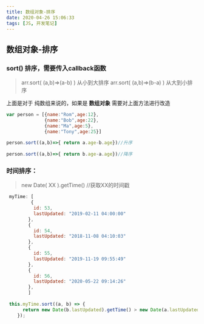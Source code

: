 ```yaml
---
title: 数组对象-排序
date: 2020-04-26 15:06:33
tags: [JS, 开发笔记]
---
```


##  数组对象-排序

 ### sort()   排序，需要传入callback函数

> arr.sort( (a,b)=>(a-b) )   从小到大排序
> arr.sort( (a,b)=>(b-a) )   从大到小排序   

上面是对于 纯数组来说的，如果是 **数组对象**  需要对上面方法进行改造

```js
var person = [{name:"Rom",age:12},
              {name:"Bob",age:22},
              {name:"Ma",age:5},
              {name:"Tony",age:25}]
 
person.sort((a,b)=>{ return a.age-b.age})//升序
 
person.sort((a,b)=>{ return b.age-a.age})//降序
```

### 时间排序：

> new Date( XX ).getTime()      //获取XX的时间戳

```js
 myTime: [
         {
          id: 53,
          lastUpdated: "2019-02-11 04:00:00"
        },
        {
          id: 54,
          lastUpdated: "2018-11-08 04:10:03"
        },
        {
          id: 55,
          lastUpdated: "2019-11-19 09:55:49"
        },
        {
          id: 56,
          lastUpdated: "2020-05-22 09:14:26"
        },
        ]
        
 this.myTime.sort((a, b) => {
      return new Date(b.lastUpdated).getTime() > new Date(a.lastUpdated).getTime()? -1: 1;
    });        
        
```





